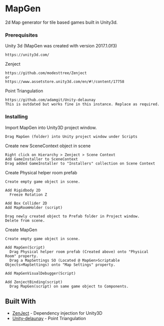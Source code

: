# MapGen

2d Map generator for tile based games built in Unity3d. 

### Prerequisites

Unity 3d (MapGen was created with version 2017.1.0f3)
```
https://unity3d.com/
```

Zenject
```
https://github.com/modesttree/Zenject
or
https://www.assetstore.unity3d.com/en/#!/content/17758
```

Point Triangulation
```
https://github.com/adamgit/Unity-delaunay
This is outdated but works fine in this instance. Replace as required.
```

### Installing

Import MapGen into Unity3D project window.
```
Drag MapGen (folder) into Unity project window under Scripts
```

Create new SceneContext object in scene
```
Right click on Hierarchy > Zenject > Scene Context
Add GameInstaller to SceneContext
Drag added GameInstaller to "Installers" collection on Scene Context
```

Create Physical helper room prefab
```
Create empty game object in scene.

Add Rigidbody 2D
  Freeze Rotation Z
  
Add Box Collider 2D
Add MapRoomHolder (script)

Drag newly created object to Prefab folder in Project window.
Delete from scene.
```

Create MapGen
```
Create empty game object in scene.

Add MapGen(Script)
  Drag Physical helper room prefab (Created above) onto "Physical Room" property.
  Drag a MapSettings SO (Located @ MapGen>Scriptable Objects>MapSettings) onto "Map Settings" property.

Add MapGenVisualDebugger(Script)

Add ZenjectBinding(script)
  Drag MapGen(script) on same game object to Components.
```

## Built With

* [ZenJect](https://github.com/modesttree/Zenject) - Dependency injection for Unity3D
* [Unity-delaunay](https://github.com/adamgit/Unity-delaunay) - Point Triangulation
